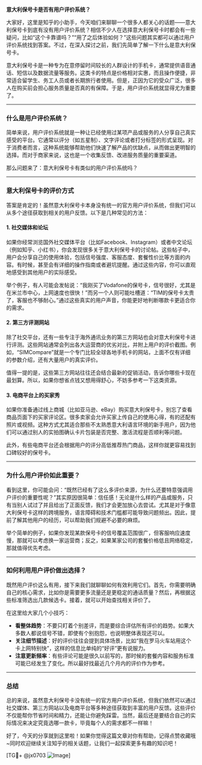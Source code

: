 **意大利保号卡是否有用户评价系统？**

大家好，这里是知乎的小助手，今天咱们来聊聊一个很多人都关心的话题——意大利保号卡到底有没有用户评价系统？相信不少人在选择意大利保号卡时都会有一些疑问，比如“这个卡靠谱吗？”“用了之后体验如何？”这些问题其实都可以通过用户评价系统找到答案。不过，在深入探讨之前，我们先简单了解一下什么是意大利保号卡。

意大利保号卡是一种专为在意停留时间较长的人群设计的手机卡，通常提供语音通话、短信以及数据流量等服务。这类卡的特点是价格相对实惠，而且操作便捷，非常适合留学生、务工人员或者长期旅行者使用。但是，正因为它的受众广泛，很多人在购买前会担心服务质量是否真的有保障。于是，用户评价系统就显得尤为重要了。

---

### **什么是用户评价系统？**
简单来说，用户评价系统就是一种让已经使用过某项产品或服务的人分享自己真实感受的平台。它通常以评分（如五星制）、文字评论或者打分标签的形式呈现。对于消费者而言，这种系统能够帮助他们快速了解产品的优缺点，从而做出更明智的选择。而对于商家来说，这也是一个收集反馈、改进服务质量的重要渠道。

那么问题来了：意大利保号卡有类似的用户评价系统吗？

---

### **意大利保号卡的评价方式**
答案是肯定的！虽然意大利保号卡本身没有统一的官方用户评价系统，但我们可以从多个途径获取到相关的用户反馈。以下是几种常见的方法：

#### **1. 社交媒体和论坛**
如果你经常浏览国外社交媒体平台（比如Facebook、Instagram）或者中文论坛（例如知乎、小红书），你会发现很多关于意大利保号卡的讨论帖。这些帖子中，用户会分享自己的使用体验，包括信号强度、客服态度、套餐性价比等方面的内容。有时候，甚至会有详细的操作指南或者避坑提醒。通过这些内容，你可以直观地感受到其他用户的实际感受。

举个例子，有人可能会发帖说：“我刚买了Vodafone的保号卡，信号很好，尤其是在米兰市中心，上网速度也很快！”而另一个人则可能吐槽道：“TIM的保号卡太贵了，客服也不够耐心。”通过这些真实的用户声音，你能更好地判断哪款卡更适合你的需求。

#### **2. 第三方评测网站**
除了社交平台，还有一些专注于海外通讯业务的第三方网站也会对意大利保号卡进行评测。这些网站通常会列出各大运营商的优劣对比，并附上用户的评价截图。例如，“SIMCompare”就是一个专门比较全球各地手机卡的网站，上面不仅有详细的参数介绍，还有大量用户的真实评价。

值得一提的是，这些第三方网站往往还会结合最新的促销活动，告诉你哪些卡现在最划算。所以，如果你想省点钱又想用得舒心，不妨多参考一下这类资源。

#### **3. 电商平台上的买家秀**
如果你准备通过线上商城（比如亚马逊、eBay）购买意大利保号卡，别忘了查看商品页面下的买家评论区。很多卖家会允许买家上传自己的使用心得，有的还配有照片或视频。这种方式尤其适合那些不太熟悉意大利语言环境的新手用户，因为他们可以通过别人的实拍图确认卡片包装是否完整、激活流程是否顺利等问题。

此外，有些电商平台还会根据用户的评分高低推荐热门商品，这样你就更容易找到口碑较好的保号卡。

---

### **为什么用户评价如此重要？**
看到这里，你可能会问：“既然已经有了这么多评价来源，为什么还要特意强调用户评价的重要性呢？”其实原因很简单：信任感！无论是什么样的产品或服务，只有当别人试过了并且给出了正面反馈，我们才会更加放心去尝试。尤其是对于像意大利保号卡这样的跨境服务，语言障碍和技术门槛都可能导致问题频出。因此，提前了解其他用户的经历，可以帮助我们规避不必要的麻烦。

举个简单的例子，如果你发现某款保号卡的信号覆盖范围很广，但客服响应速度慢，那就可以考虑换一家运营商；反之，如果某家公司的套餐价格低且网络稳定，那就值得优先考虑。

---

### **如何利用用户评价做出选择？**
既然用户评价这么有用，接下来我们就聊聊如何有效利用它们。首先，你需要明确自己的核心需求，比如你是需要更多流量还是更稳定的通话质量？然后，再根据这些标准筛选出几款候选卡。接着，就可以开始查找相关评价了。

在这里给大家几个小技巧：
- **看整体趋势**：不要只盯着个别差评，而是要综合评估所有评价的趋势。如果大多数人都说信号不错，即使有个别抱怨，也说明整体表现还可以。
- **关注细节描述**：好的评价往往会提到具体场景，比如“我在罗马火车站用这个卡上网特别快”，这样的信息比单纯的“好评”更有说服力。
- **注意更新频率**：有些评论可能是很久以前写的，那时候的套餐内容和服务标准可能已经发生了变化。所以最好找最近几个月内的评价作为参考。

---

### **总结**
总的来说，虽然意大利保号卡没有统一的官方用户评价系统，但我们依然可以通过社交媒体、第三方网站以及电商平台等多种途径获取到丰富的用户反馈。这些评价不仅能帮你节省时间和精力，还能让你避免踩雷。当然，最后还是要结合自己的实际情况来决定究竟选哪一款卡，毕竟每个人的需求都不一样嘛！

好了，今天的分享就到这里啦！如果你觉得这篇文章对你有帮助，记得点赞收藏哦~同时欢迎继续关注知乎的相关话题，让我们一起探索更多有趣的知识吧！

[TG💪+ @jx0703 ![Image](https://github.com/user-attachments/assets/dbca1d08-cadb-493c-b0ec-ad6f7a83f270)]